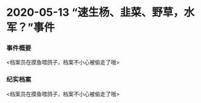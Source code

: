 # 2020-05-13 “速生杨、韭菜、野草，水军？”事件

### 事件概要
<档案员在摸鱼喂鸽子，档案不小心被偷走了哦>  

### 纪实档案
<档案员在摸鱼喂鸽子，档案不小心被偷走了哦>  
